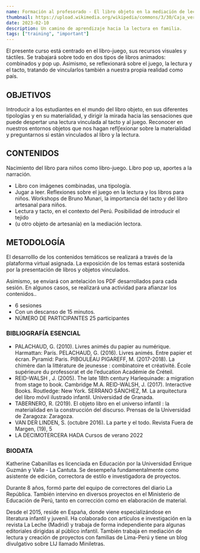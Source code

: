 ```yaml
---
name: Formación al profesorado - El libro objeto en la mediación de lectura
thumbnail: https://upload.wikimedia.org/wikipedia/commons/3/30/Caja_verde_de_Marcel_Duchamp.jpg
date: 2023-02-10
description: Un camino de aprendizaje hacia la lectura en familia.
tags: ["training", "important"]
---
```


El presente curso está centrado en el libro-juego, sus recursos visuales y táctiles. Se trabajará sobre todo en dos tipos de libros animados: combinados y pop up.
 Asimismo, se reflexionará sobre el juego, la lectura y el tacto, tratando de vincularlos también a nuestra propia realidad como país.

## OBJETIVOS

 Introducir a los estudiantes en el mundo del libro objeto, en sus diferentes tipologías y en su materialidad, y dirigir la mirada hacia las sensaciones que puede despertar una lectura vinculada al tacto y al juego.
 Reconocer en nuestros entornos objetos que nos hagan refl∫exionar sobre la materialidad y preguntarnos si están vinculados al libro y la lectura.

## CONTENIDOS

Nacimiento del libro para niños como libro-juego. Libro pop up, aportes a la narración.

- Libro con imágenes combinadas, una tipología.
-  Jugar a leer. Reflexiones sobre el juego en la lectura y los libros para niños. Workshops de Bruno Munari, la importancia del tacto y del libro artesanal para niños.
-  Lectura y tacto, en el contexto del Perú. Posibilidad de introducir el tejido
-  (u otro objeto de artesanía) en la mediación lectora.

## METODOLOGÍA

El desarrolllo de los contenidos temáticos se realizará a través de la plataforma virtual asignada.
 La exposición de los temas estará sostenida por la presentación de libros y objetos vinculados.

Asimismo, se enviará con antelación los PDF desarrollados para cada sesión. En algunos casos, se realizará una actividad para afianzar los contenidos..

- 6 sesiones
- Con un descanso de 15 minutos.
- NÚMERO DE PARTICIPANTES 25 participantes

### BIBLIOGRAFÍA ESENCIAL

- PALACHAUD, G. (2010). Livres animés du papier au numérique. Harmattan: París. PELACHAUD, G. (2016). Livres animés. Entre papier et écran. Pyramid: Paris. PIBOULEAU PIGAREFF, M. (2017-2018). La chimère dan la littérature de jeunesse : combinatoire et créativité. École supérieure du professorat et de l’education Académie de Créteil.
- REID-WALSH , J. (2005). The late 18th century Harlequinade: a migration from stage to book. Cambridge M.A.
   REID-WALSH, J. (2017). Interactive Books. Routledge: New York.
   SERRANO SÁNCHEZ, M. La arquitectura del libro móvil ilustrado infantil. Universidad de Granada.
- TABERNERO, R. (2019). El objeto libro en el universo infantil : la materialidad en la construcción del discurso. Prensas de la Universidad de Zaragoza: Zaragoza.
- VAN DER LINDEN, S. (octubre 2016). La parte y el todo. Revista Fuera de Margen, (19), 5
- LA DECIMOTERCERA HADA Cursos de verano 2022

### BIODATA

Katherine Cabanillas es licenciada en Educación por la Universidad Enrique Guzmán y Valle - La Cantuta.
Se desempeña fundamentalmente como asistente de edición, correctora de estilo e investigadora de proyectos. 

Durante 8 años, formó parte del equipo de correctores del diario La República. 
También intervino en diversos proyectos en el Ministerio de Educación de Perú, tanto en corrección como en elaboración de material.

Desde el 2015, reside en España, donde viene especializándose en literatura infantil y juvenil.
Ha colaborado con artículos e investigación en la revista La Leche (Madrid) y trabaja de forma independiente para algunas editoriales dirigidas al público infantil.
También trabaja en mediación de lectura y creación de proyectos con familias de Lima-Perú y tiene un blog divulgativo sobre LIJ llamado Miniletras.

